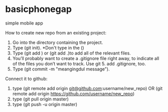 # basicphonegap
simple mobile app

How to create new repo from an existing project:
1.  Go into the directory containing the project.
2.  Type (git init). *Don't type in the ()
3.  Type (git add <filename>) or (git add .)to add all of the relevant files.
4.  You’ll probably want to create a .gitignore file right away, to indicate all of the files you don’t want to track. Use git 5.  add .gitignore, too.
6.  Type (git commit -m "meangingdul message").

Connect it to github:
1.  type (git remote add origin git@github.com:username/new_repo)
    OR
    (git remote add origin https://github.com/username/new_repo)
2.  type (git pull origin master)
3.  type (git push -u origin master)
